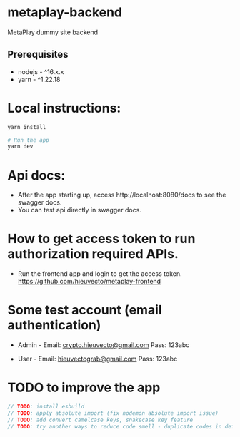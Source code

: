 # metaplay-backend

MetaPlay dummy site backend

## Prerequisites

- nodejs - ^16.x.x
- yarn - ^1.22.18

# Local instructions:

```sh
yarn install

# Run the app
yarn dev

```

# Api docs:

- After the app starting up, access http://localhost:8080/docs to see the swagger docs.
- You can test api directly in swagger docs.

# How to get access token to run authorization required APIs.

- Run the frontend app and login to get the access token.
  https://github.com/hieuvecto/metaplay-frontend

# Some test account (email authentication)

- Admin -
  Email: crypto.hieuvecto@gmail.com
  Pass: 123abc

- User -
  Email: hieuvectograb@gmail.com
  Pass: 123abc

# TODO to improve the app

```js
// TODO: install esbuild
// TODO: apply absolute import (fix nodemon absolute import issue)
// TODO: add convert camelcase keys, snakecase key feature
// TODO: try another ways to reduce code smell - duplicate codes in defining schemas.
```
